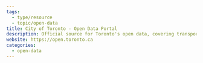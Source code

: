 ```yaml
---
tags:
  - type/resource
  - topic/open-data
title: City of Toronto - Open Data Portal
description: Official source for Toronto's open data, covering transportation, public safety, and more.
website: https://open.toronto.ca
categories:
  - open-data
---
```

